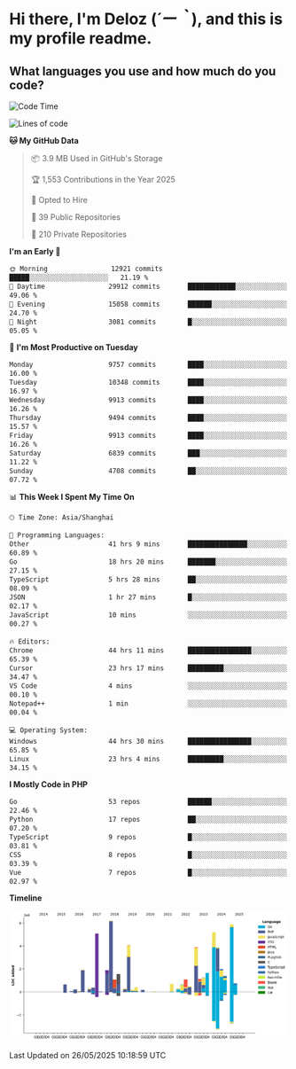 # **Hi there, I'm Deloz (*´ー｀*), and this is my profile readme.**

## **What languages you use and how much do you code?**

<!--START_SECTION:waka-->
![Code Time](http://img.shields.io/badge/Code%20Time-6%2C475%20hrs%2057%20mins-blue)

![Lines of code](https://img.shields.io/badge/From%20Hello%20World%20I%27ve%20Written-54.5%20million%20lines%20of%20code-blue)

**🐱 My GitHub Data** 

> 📦 3.9 MB Used in GitHub's Storage 
 > 
> 🏆 1,553 Contributions in the Year 2025
 > 
> 💼 Opted to Hire
 > 
> 📜 39 Public Repositories 
 > 
> 🔑 210 Private Repositories 
 > 
**I'm an Early 🐤** 

```text
🌞 Morning                12921 commits       █████░░░░░░░░░░░░░░░░░░░░   21.19 % 
🌆 Daytime                29912 commits       ████████████░░░░░░░░░░░░░   49.06 % 
🌃 Evening                15058 commits       ██████░░░░░░░░░░░░░░░░░░░   24.70 % 
🌙 Night                  3081 commits        █░░░░░░░░░░░░░░░░░░░░░░░░   05.05 % 
```
📅 **I'm Most Productive on Tuesday** 

```text
Monday                   9757 commits        ████░░░░░░░░░░░░░░░░░░░░░   16.00 % 
Tuesday                  10348 commits       ████░░░░░░░░░░░░░░░░░░░░░   16.97 % 
Wednesday                9913 commits        ████░░░░░░░░░░░░░░░░░░░░░   16.26 % 
Thursday                 9494 commits        ████░░░░░░░░░░░░░░░░░░░░░   15.57 % 
Friday                   9913 commits        ████░░░░░░░░░░░░░░░░░░░░░   16.26 % 
Saturday                 6839 commits        ███░░░░░░░░░░░░░░░░░░░░░░   11.22 % 
Sunday                   4708 commits        ██░░░░░░░░░░░░░░░░░░░░░░░   07.72 % 
```


📊 **This Week I Spent My Time On** 

```text
🕑︎ Time Zone: Asia/Shanghai

💬 Programming Languages: 
Other                    41 hrs 9 mins       ███████████████░░░░░░░░░░   60.89 % 
Go                       18 hrs 20 mins      ███████░░░░░░░░░░░░░░░░░░   27.15 % 
TypeScript               5 hrs 28 mins       ██░░░░░░░░░░░░░░░░░░░░░░░   08.09 % 
JSON                     1 hr 27 mins        █░░░░░░░░░░░░░░░░░░░░░░░░   02.17 % 
JavaScript               10 mins             ░░░░░░░░░░░░░░░░░░░░░░░░░   00.27 % 

🔥 Editors: 
Chrome                   44 hrs 11 mins      ████████████████░░░░░░░░░   65.39 % 
Cursor                   23 hrs 17 mins      █████████░░░░░░░░░░░░░░░░   34.47 % 
VS Code                  4 mins              ░░░░░░░░░░░░░░░░░░░░░░░░░   00.10 % 
Notepad++                1 min               ░░░░░░░░░░░░░░░░░░░░░░░░░   00.04 % 

💻 Operating System: 
Windows                  44 hrs 30 mins      ████████████████░░░░░░░░░   65.85 % 
Linux                    23 hrs 4 mins       █████████░░░░░░░░░░░░░░░░   34.15 % 
```

**I Mostly Code in PHP** 

```text
Go                       53 repos            ██████░░░░░░░░░░░░░░░░░░░   22.46 % 
Python                   17 repos            ██░░░░░░░░░░░░░░░░░░░░░░░   07.20 % 
TypeScript               9 repos             █░░░░░░░░░░░░░░░░░░░░░░░░   03.81 % 
CSS                      8 repos             █░░░░░░░░░░░░░░░░░░░░░░░░   03.39 % 
Vue                      7 repos             █░░░░░░░░░░░░░░░░░░░░░░░░   02.97 % 
```



**Timeline**

![Lines of Code chart](https://raw.githubusercontent.com/deloz/deloz/main/assets/bar_graph.png)


 Last Updated on 26/05/2025 10:18:59 UTC
<!--END_SECTION:waka-->
